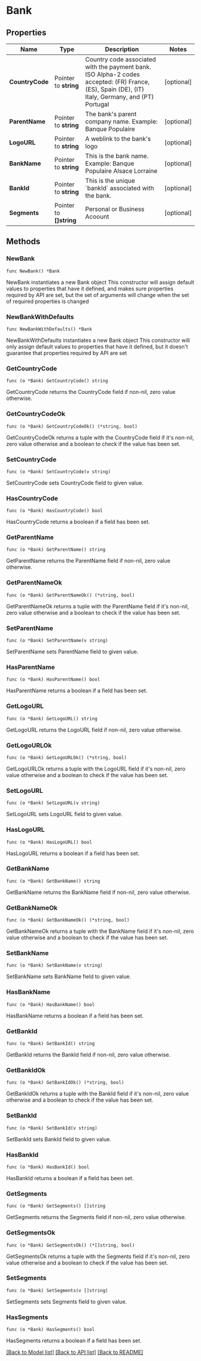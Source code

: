 # Bank

## Properties

Name | Type | Description | Notes
------------ | ------------- | ------------- | -------------
**CountryCode** | Pointer to **string** | Country code associated with the payment bank. ISO Alpha-2 codes accepted: (FR) France, (ES), Spain (DE), (IT) Italy, Germany, and (PT) Portugal | [optional] 
**ParentName** | Pointer to **string** | The bank&#39;s parent company name. Example: Banque Populaire | [optional] 
**LogoURL** | Pointer to **string** | A weblink to the bank&#39;s logo | [optional] 
**BankName** | Pointer to **string** | This is the bank name. Example: Banque Populaire Alsace Lorraine | [optional] 
**BankId** | Pointer to **string** | This is the unique &#x60;bankId&#x60; associated with the bank. | [optional] 
**Segments** | Pointer to **[]string** | Personal or Business Acoount | [optional] 

## Methods

### NewBank

`func NewBank() *Bank`

NewBank instantiates a new Bank object
This constructor will assign default values to properties that have it defined,
and makes sure properties required by API are set, but the set of arguments
will change when the set of required properties is changed

### NewBankWithDefaults

`func NewBankWithDefaults() *Bank`

NewBankWithDefaults instantiates a new Bank object
This constructor will only assign default values to properties that have it defined,
but it doesn't guarantee that properties required by API are set

### GetCountryCode

`func (o *Bank) GetCountryCode() string`

GetCountryCode returns the CountryCode field if non-nil, zero value otherwise.

### GetCountryCodeOk

`func (o *Bank) GetCountryCodeOk() (*string, bool)`

GetCountryCodeOk returns a tuple with the CountryCode field if it's non-nil, zero value otherwise
and a boolean to check if the value has been set.

### SetCountryCode

`func (o *Bank) SetCountryCode(v string)`

SetCountryCode sets CountryCode field to given value.

### HasCountryCode

`func (o *Bank) HasCountryCode() bool`

HasCountryCode returns a boolean if a field has been set.

### GetParentName

`func (o *Bank) GetParentName() string`

GetParentName returns the ParentName field if non-nil, zero value otherwise.

### GetParentNameOk

`func (o *Bank) GetParentNameOk() (*string, bool)`

GetParentNameOk returns a tuple with the ParentName field if it's non-nil, zero value otherwise
and a boolean to check if the value has been set.

### SetParentName

`func (o *Bank) SetParentName(v string)`

SetParentName sets ParentName field to given value.

### HasParentName

`func (o *Bank) HasParentName() bool`

HasParentName returns a boolean if a field has been set.

### GetLogoURL

`func (o *Bank) GetLogoURL() string`

GetLogoURL returns the LogoURL field if non-nil, zero value otherwise.

### GetLogoURLOk

`func (o *Bank) GetLogoURLOk() (*string, bool)`

GetLogoURLOk returns a tuple with the LogoURL field if it's non-nil, zero value otherwise
and a boolean to check if the value has been set.

### SetLogoURL

`func (o *Bank) SetLogoURL(v string)`

SetLogoURL sets LogoURL field to given value.

### HasLogoURL

`func (o *Bank) HasLogoURL() bool`

HasLogoURL returns a boolean if a field has been set.

### GetBankName

`func (o *Bank) GetBankName() string`

GetBankName returns the BankName field if non-nil, zero value otherwise.

### GetBankNameOk

`func (o *Bank) GetBankNameOk() (*string, bool)`

GetBankNameOk returns a tuple with the BankName field if it's non-nil, zero value otherwise
and a boolean to check if the value has been set.

### SetBankName

`func (o *Bank) SetBankName(v string)`

SetBankName sets BankName field to given value.

### HasBankName

`func (o *Bank) HasBankName() bool`

HasBankName returns a boolean if a field has been set.

### GetBankId

`func (o *Bank) GetBankId() string`

GetBankId returns the BankId field if non-nil, zero value otherwise.

### GetBankIdOk

`func (o *Bank) GetBankIdOk() (*string, bool)`

GetBankIdOk returns a tuple with the BankId field if it's non-nil, zero value otherwise
and a boolean to check if the value has been set.

### SetBankId

`func (o *Bank) SetBankId(v string)`

SetBankId sets BankId field to given value.

### HasBankId

`func (o *Bank) HasBankId() bool`

HasBankId returns a boolean if a field has been set.

### GetSegments

`func (o *Bank) GetSegments() []string`

GetSegments returns the Segments field if non-nil, zero value otherwise.

### GetSegmentsOk

`func (o *Bank) GetSegmentsOk() (*[]string, bool)`

GetSegmentsOk returns a tuple with the Segments field if it's non-nil, zero value otherwise
and a boolean to check if the value has been set.

### SetSegments

`func (o *Bank) SetSegments(v []string)`

SetSegments sets Segments field to given value.

### HasSegments

`func (o *Bank) HasSegments() bool`

HasSegments returns a boolean if a field has been set.


[[Back to Model list]](../README.md#documentation-for-models) [[Back to API list]](../README.md#documentation-for-api-endpoints) [[Back to README]](../README.md)


